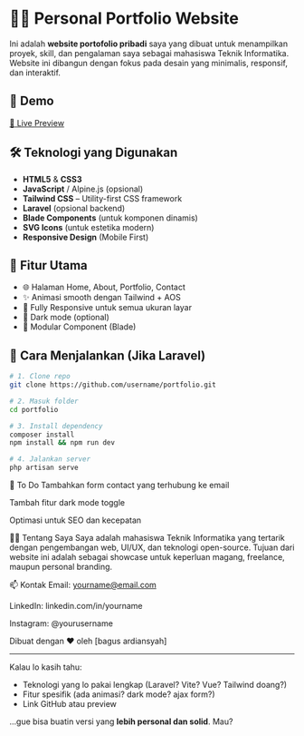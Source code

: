 # 🧑‍💻 Personal Portfolio Website

Ini adalah **website portofolio pribadi** saya yang dibuat untuk menampilkan proyek, skill, dan pengalaman saya sebagai mahasiswa Teknik Informatika. Website ini dibangun dengan fokus pada desain yang minimalis, responsif, dan interaktif.

## 📸 Demo
[🔗 Live Preview](https://your-portfolio-link.com)

## 🛠️ Teknologi yang Digunakan

- **HTML5** & **CSS3**
- **JavaScript** / Alpine.js (opsional)
- **Tailwind CSS** – Utility-first CSS framework
- **Laravel** (opsional backend)
- **Blade Components** (untuk komponen dinamis)
- **SVG Icons** (untuk estetika modern)
- **Responsive Design** (Mobile First)


## 🎯 Fitur Utama

- 🌐 Halaman Home, About, Portfolio, Contact
- ✨ Animasi smooth dengan Tailwind + AOS
- 📱 Fully Responsive untuk semua ukuran layar
- 🌙 Dark mode (optional)
- 🧩 Modular Component (Blade)

## 🚀 Cara Menjalankan (Jika Laravel)

```bash
# 1. Clone repo
git clone https://github.com/username/portfolio.git

# 2. Masuk folder
cd portfolio

# 3. Install dependency
composer install
npm install && npm run dev

# 4. Jalankan server
php artisan serve
```

📌 To Do
 Tambahkan form contact yang terhubung ke email

 Tambah fitur dark mode toggle

 Optimasi untuk SEO dan kecepatan

👨‍🎓 Tentang Saya
Saya adalah mahasiswa Teknik Informatika yang tertarik dengan pengembangan web, UI/UX, dan teknologi open-source. Tujuan dari website ini adalah sebagai showcase untuk keperluan magang, freelance, maupun personal branding.

📫 Kontak
Email: yourname@email.com

LinkedIn: linkedin.com/in/yourname

Instagram: @yourusername

Dibuat dengan ❤️ oleh [bagus ardiansyah]

---

Kalau lo kasih tahu:
- Teknologi yang lo pakai lengkap (Laravel? Vite? Vue? Tailwind doang?)
- Fitur spesifik (ada animasi? dark mode? ajax form?)
- Link GitHub atau preview

...gue bisa buatin versi yang **lebih personal dan solid**. Mau?

